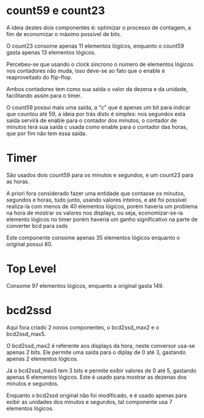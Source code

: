 # count59 e count23
A ideia destes dois componentes é: optimizar o processo de contagem, a fim de economizar
o máximo possível de bits. 


O count23 consome apenas 11 elementos lógicos, enquanto o count59
gasta apenas 13 elementos lógicos.

Percebeu-se que usando o clock sincrono o número de elementos lógicos nos contadores não muda, isso deve-se ao fato que o enable é reaproveitado do flip-flop.

Ambos contadores tem como sua saída o valor da dezena e da unidade, facilitando assim para o timer. 

O count59 possui mais uma saída, a "c" que é apenas um bit para indicar que countou até 59, a ideia por trás disto é simples: nos segundos esta saída servirá de enable para o contador dos minutos, o contador de minutos terá sua saída c usada como enable para o contador das horas, que por fim não tem essa saída. 

# Timer

São usados dois count59 para os minutos e segundos, e um count23 para as horas. 

A priori fora considerado fazer uma entidade que contasse os minutos, segundos e horas, tudo junto, usando valores inteiros, e até foi possível realiza-la com menos de 40 elementos lógicos, porém haveria um problema na hora de mostrar os valores nos displays, ou seja, economizar-se-ia elemento lógicos no timer porém haveria um ganho significativo na parte de converter bcd para ssds

Este componente consome apenas 35 elementos lógicos enquanto o original possui 80.

# Top Level

Consome 97 elementos lógicos, enquanto a original gasta 149. 


# bcd2ssd
Aqui fora criado 2 novos componentes, o bcd2ssd_max2 e o bcd2ssd_max5.

O bcd2ssd_max2 é referente aos displays da hora, neste conversor usa-se apenas 2 bits. Ele permite uma saída para o diplay de 0 até 3, gastando apenas 2 elementos lógicos.

Já o bcd2ssd_max5 tem 3 bits e permite exibir valores de 0 até 5, gastando apenas 6 elementos lógicos. Este é usado para mostrar as dezenas dos minutos e segundos. 

Enquanto o bcd2ssd original não foi modificado, e é usado apenas para exibir as unidades dos minutos e segundos, tal componente usa 7 elementos lógicos. 
